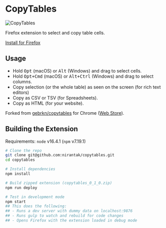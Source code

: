 # CopyTables

![CopyTables](https://raw.githubusercontent.com/nirantak/copytables/main/src/ico128.png)

Firefox extension to select and copy table cells.

[Install for Firefox](https://addons.mozilla.org/)

## Usage

- Hold <kbd>Opt</kbd> (macOS) or <kbd>Alt</kbd> (Windows) and drag to select cells.
- Hold <kbd>Opt+Cmd</kbd> (macOS) or <kbd>Alt+Ctrl</kbd> (Windows) and drag to select columns.
- Copy selection (or the whole table) as seen on the screen (for rich text editors)
- Copy as CSV or TSV (for Spreadsheets).
- Copy as HTML (for your website).

Forked from [gebrkn/copytables](https://github.com/gebrkn/copytables) for Chrome ([Web Store](https://chrome.google.com/webstore/detail/copytables/ekdpkppgmlalfkphpibadldikjimijon)).

## Building the Extension

Requirements: `node` v16.4.1 (`npm` v7.19.1)

```bash
# Clone the repo
git clone git@github.com:nirantak/copytables.git
cd copytables

# Install dependencies
npm install

# Build zipped extension (copytables_0_1_0.zip)
npm run deploy

# Test in development mode
npm start
## This does the following:
## - Runs a dev server with dummy data on localhost:9876
## - Runs gulp to watch and rebuild for code changes
## - Opens Firefox with the extension loaded in debug mode
```
